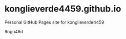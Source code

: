 # konglieverde4459.github.io
Personal GitHub Pages site for konglieverde4459





















































8ngn49d

